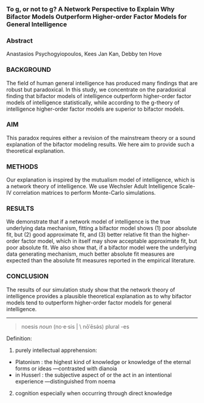 ### To g, or not to g? A Network Perspective to Explain Why Bifactor Models Outperform Higher-order Factor Models for General Intelligence

### Abstract
Anastasios Psychogyiopoulos, Kees Jan Kan, Debby ten Hove

### BACKGROUND
The field of human general intelligence has produced many findings that are robust but paradoxical. In this study, we concentrate on the paradoxical finding that bifactor models of intelligence outperform higher-order factor models of intelligence statistically, while according to the g-theory of intelligence higher-order factor models are superior to bifactor models.

### AIM
This paradox requires either a revision of the mainstream theory or a sound explanation of the bifactor modeling results. We here aim to provide such a theoretical explanation.
 
### METHODS
Our explanation is inspired by the mutualism model of intelligence, which is a network theory of intelligence. We use Wechsler Adult Intelligence Scale-IV correlation matrices to perform Monte-Carlo simulations. 

### RESULTS
We demonstrate that if a network model of intelligence is the true underlying data mechanism, fitting a bifactor model shows (1) poor absolute fit, but (2) good approximate fit, and (3) better relative fit than the higher-order factor model, which in itself may show acceptable approximate fit, but poor absolute fit. We also show that, if a bifactor model were the underlying data generating mechanism, much better absolute fit measures are expected than the absolute fit measures reported in the empirical literature.

### CONCLUSION
The results of our simulation study show that the network theory of intelligence provides a plausible theoretical explanation as to why bifactor models tend to outperform higher-order factor models for general intelligence.


***
> noesis
_noun_
(no·​e·​sis | \ nōˈēsə̇s)
plural -es

Definition:

1. purely intellectual apprehension:
+ Platonism : the highest kind of knowledge or knowledge of the eternal forms or ideas —contrasted with dianoia
+ in Husserl : the subjective aspect of or the act in an intentional experience —distinguished from noema
2. cognition especially when occurring through direct knowledge
